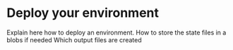 # Deploy your environment
Explain here how to deploy an environment.
How to store the state files in a blobs if needed
Which output files are created
